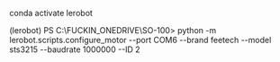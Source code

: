 conda activate lerobot

(lerobot) PS C:\FUCKIN_ONEDRIVE\SO-100> python -m lerobot.scripts.configure_motor --port COM6 --brand feetech --model sts3215 --baudrate 1000000 --ID 2